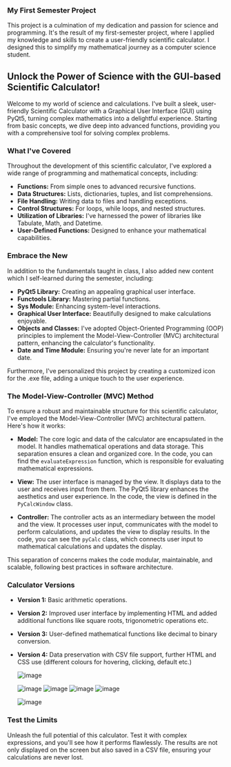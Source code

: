 

### My First Semester Project

This project is a culmination of my dedication and passion for science and programming. It's the result of my first-semester project, where I applied my knowledge and skills to create a user-friendly scientific calculator. I designed this to simplify my mathematical journey as a computer science student.

## Unlock the Power of Science with the GUI-based Scientific Calculator!

Welcome to my world of science and calculations. I've built a sleek, user-friendly Scientific Calculator with a Graphical User Interface (GUI) using PyQt5, turning complex mathematics into a delightful experience. Starting from basic concepts, we dive deep into advanced functions, providing you with a comprehensive tool for solving complex problems.


### What I've Covered

Throughout the development of this scientific calculator, I've explored a wide range of programming and mathematical concepts, including:

- **Functions:** From simple ones to advanced recursive functions.
- **Data Structures:** Lists, dictionaries, tuples, and list comprehensions.
- **File Handling:** Writing data to files and handling exceptions.
- **Control Structures:** For loops, while loops, and nested structures.
- **Utilization of Libraries:** I've harnessed the power of libraries like Tabulate, Math, and Datetime.
- **User-Defined Functions:** Designed to enhance your mathematical capabilities.

### Embrace the New

In addition to the fundamentals taught in class, I also added new content which I self-learned during the semester, including:

- **PyQt5 Library:** Creating an appealing graphical user interface.
- **Functools Library:** Mastering partial functions.
- **Sys Module:** Enhancing system-level interactions.
- **Graphical User Interface:** Beautifully designed to make calculations enjoyable.
- **Objects and Classes:** I've adopted Object-Oriented Programming (OOP) principles to implement the Model-View-Controller (MVC) architectural pattern, enhancing the calculator's functionality.
- **Date and Time Module:** Ensuring you're never late for an important date.

Furthermore, I've personalized this project by creating a customized icon for the .exe file, adding a unique touch to the user experience.

### The Model-View-Controller (MVC) Method

To ensure a robust and maintainable structure for this scientific calculator, I've employed the Model-View-Controller (MVC) architectural pattern. Here's how it works:

- **Model:** The core logic and data of the calculator are encapsulated in the model. It handles mathematical operations and data storage. This separation ensures a clean and organized core. In the code, you can find the `evaluateExpression` function, which is responsible for evaluating mathematical expressions.

- **View:** The user interface is managed by the view. It displays data to the user and receives input from them. The PyQt5 library enhances the aesthetics and user experience. In the code, the view is defined in the `PyCalcWindow` class.

- **Controller:** The controller acts as an intermediary between the model and the view. It processes user input, communicates with the model to perform calculations, and updates the view to display results. In the code, you can see the `pyCalc` class, which connects user input to mathematical calculations and updates the display.

This separation of concerns makes the code modular, maintainable, and scalable, following best practices in software architecture.


### Calculator Versions

- **Version 1:** Basic arithmetic operations.
- **Version 2:** Improved user interface by implementing HTML and added additional functions like square roots, trigonometric operations etc.
- **Version 3:** User-defined mathematical functions like decimal to binary conversion.
- **Version 4:** Data preservation with CSV file support, further HTML and CSS use (different colours for hovering, clicking, default etc.)

  ![image](https://github.com/zoya-hammad/GUI_Calculator/assets/116413504/d7276600-ef62-4713-8b16-6df5492a29f8)

  ![image](https://github.com/zoya-hammad/GUI_Calculator/assets/116413504/bd2c5dd5-1388-4c0b-bf6d-8b7d71eb2455)
  ![image](https://github.com/zoya-hammad/GUI_Calculator/assets/116413504/f28f68f8-5cbe-410f-b180-2932e975ebc2)
  ![image](https://github.com/zoya-hammad/GUI_Calculator/assets/116413504/b5760798-c144-414f-9c68-c23577c8a2b0)
  ![image](https://github.com/zoya-hammad/GUI_Calculator/assets/116413504/786d7c77-5f9f-4323-87cf-091862c98cb8)

  ![image](https://github.com/zoya-hammad/GUI_Calculator/assets/116413504/45d9f9c8-5454-404f-804f-f8e344afe76d)

### Test the Limits

Unleash the full potential of this calculator. Test it with complex expressions, and you'll see how it performs flawlessly. The results are not only displayed on the screen but also saved in a CSV file, ensuring your calculations are never lost.
